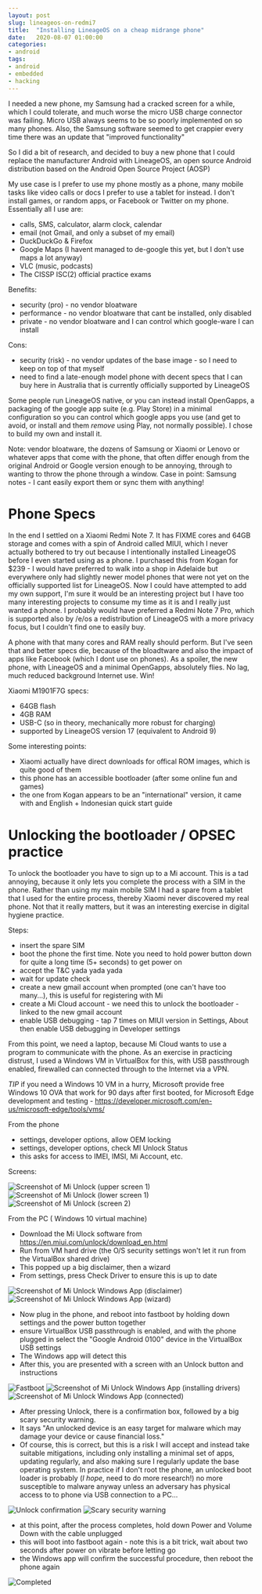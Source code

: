 ```yaml
---
layout: post
slug: lineageos-on-redmi7
title:  "Installing LineageOS on a cheap midrange phone"
date:   2020-08-07 01:00:00
categories:
- android
tags:
- android
- embedded
- hacking
---
```


I needed a new phone, my Samsung had a cracked screen for a while, which I could tolerate, and much worse the micro USB charge connector was failing. Micro USB always seems to be so poorly implemented on so many phones.  Also, the Samsung software seemed to get crappier every time there was an update that "improved functionality"

So I did a bit of research, and decided to buy a new phone that I could replace the manufacturer Android with LineageOS, an open source Android distribution based on the Android Open Source Project (AOSP)

My use case is I prefer to use my phone mostly as a phone, many mobile tasks like video calls or docs I prefer to use a tablet for instead. I don't install games, or random apps, or Facebook or Twitter on my phone. Essentially all I use are:
- calls, SMS, calculator, alarm clock, calendar
- email (not Gmail, and only a subset of my email)
- DuckDuckGo & Firefox
- Google Maps (I havent managed to de-google this yet, but I don't use maps a lot anyway)
- VLC (music, podcasts)
- The CISSP ISC(2) official practice exams

Benefits:

- security (pro) - no vendor bloatware
- performance - no vendor bloatware that cant be installed, only disabled
- private - no vendor bloatware and I can control which google-ware I can install

Cons:
- security (risk) - no vendor updates of the base image - so I need to keep on top of that myself
- need to find a late-enough model phone with decent specs that I can buy here in Australia that is currently officially supported by LineageOS

Some people run LineageOS native, or you can instead install OpenGapps, a packaging of the google app suite (e.g. Play Store) in a minimal configuration so you can control which google apps you use (and get to avoid, or install and them _remove_ using Play, not normally possible). I chose to build my own and install it.

Note: vendor bloatware, the dozens of Samsung or Xiaomi or Lenovo or whatever apps that come with the phone, that often differ enough from the original Android or Google version enough to be annoying, through to wanting to throw the phone through a window. Case in point: Samsung notes - I cant easily export them or sync them with anything!

# Phone Specs

In the end I settled on a Xiaomi Redmi Note 7. It has FIXME cores and 64GB storage and comes with a spin of Android called MIUI, which I never actually bothered to try out because I intentionally installed LineageOS before I even started using as a phone.  I purchased this from Kogan for $239 - I would have preferred to walk into a shop in Adelaide but everywhere only had slightly newer model phones that were not yet on the officially supported list for LineageOS. Now I could have attempted to add my own support, I'm sure it would be an interesting project but I have too many interesting projects to consume my time as it is and I really just wanted a phone. I probably would have preferred a Redmi Note 7 Pro, which is supported also by /e/os a redistribution of LineageOS with a more privacy focus, but I couldn't find one to easily buy.

A phone with that many cores and RAM really should perform. But I've seen that and better specs die, because of the bloadtware and also the impact of apps like Facebook (which I dont use on phones). As a spoiler, the new phone, with LineageOS and a minimal OpenGapps, absolutely flies. No lag, much reduced background Internet use. Win!

Xiaomi M1901F7G specs:
- 64GB flash
- 4GB RAM
- USB-C (so in theory, mechanically more robust for charging)
- supported by LineageOS version 17 (equivalent to Android 9)

Some interesting points:
- Xiaomi actually have direct downloads for offical ROM images, which is quite good of them
- this phone has an accessible bootloader (after some online fun and games)
- the one from Kogan appears to be an "international" version, it came with and English + Indonesian quick start guide

# Unlocking the bootloader / OPSEC practice

To unlock the bootloader you have to sign up to a Mi account. This is a tad annoying, because it only lets you complete the process with a SIM in the phone.
Rather than using my main mobile SIM I had a spare from a tablet that I used for the entire process, thereby Xiaomi never discovered my real phone. Not that it really matters, but it was an interesting exercise in digital hygiene practice.

Steps:

- insert the spare SIM
- boot the phone the first time. Note you need to hold power button down for quite a long time (5+ seconds) to get power on
- accept the T&C yada yada yada
- wait for update check
- create a new gmail account when prompted (one can't have too many...), this is useful for registering with Mi
- create a Mi Cloud account - we need this to unlock the bootloader - linked to the new gmail account
- enable USB debugging - tap 7 times on MIUI version in Settings, About then enable USB debugging in Developer settings

From this point, we need a laptop, because Mi Cloud wants to use a program to communicate with the phone.  As an exercise in practicing distrust, I used a Windows VM in VirtualBox for this, with USB passthrough enabled, firewalled can connected through to the Internet via a VPN.

*TIP* if you need a Windows 10 VM in a hurry, Microsoft provide free Windows 10 OVA that work for 90 days after first booted, for Microsoft Edge development and testing - https://developer.microsoft.com/en-us/microsoft-edge/tools/vms/

From the phone

- settings, developer options, allow OEM locking
- settings, developer options, check MI Unlock Status
- this asks for access to IMEI, IMSI, Mi Account, etc.

Screens:

<img src="/images/miunlock1.jpeg" alt="Screenshot of Mi Unlock (upper screen 1)" class="inline"/>
<img src="/images/miunlock2.jpeg" alt="Screenshot of Mi Unlock (lower screen 1)" class="inline"/>
<img src="/images/miunlock3.jpeg" alt="Screenshot of Mi Unlock (screen 2)" class="inline"/>

From the PC ( Windows 10 virtual machine)

- Download the Mi Ulock software from https://en.miui.com/unlock/download_en.html
- Run from VM hard drive (the O/S security settings won't let it run from the VirtualBox shared drive)
- This popped up a big disclaimer, then a wizard
- From settings, press Check Driver to ensure this is up to date

<img src="/images/miunlock4.png" alt="Screenshot of Mi Unlock Windows App (disclaimer)" class="inline"/>
<img src="/images/miunlock5.png" alt="Screenshot of Mi Unlock Windows App (wizard)" class="inline"/>

- Now plug in the phone, and reboot into fastboot by holding down settings and the power button together
- ensure VirtualBox USB passthrough is enabled, and with the phone plugged in select the "Google Android 0100" device in the VirtualBox USB settings
- The Windows app will detect this
- After this, you are presented with a screen with an Unlock button and instructions

<img src="/images/miunlock6.png" alt="Fastboot" class="inline"/>
<img src="/images/miunlock7.png" alt="Screenshot of Mi Unlock Windows App (installing drivers)" class="inline"/>
<img src="/images/miunlock8.png" alt="Screenshot of Mi Unlock Windows App (connected)" class="inline"/>

- After pressing Unlock, there is a confirmation box, followed by a big scary security warning.
- It says "An unlocked device is an easy target for malware which may damage your device or cause financial loss."
- Of course, this is correct, but this is a risk I will accept and instead take suitable mitigations, including only installing a minimal set of apps, updating regularly, and also making sure I regularly update the base operating system.  In practice if I don't root the phone, an unlocked boot loader is probably (*I hope*, need to do more research!) no more susceptible to malware anyway unless an adversary has physical access to to phone via USB connection to a PC...

<img src="/images/miunlock9.png" alt="Unlock confirmation" class="inline"/>
<img src="/images/miunlock10.png" alt="Scary security warning" class="inline"/>

- at this point, after the process completes, hold down Power and Volume Down with the cable unplugged
- this will boot into fastboot again - note this is a bit trick, wait about two seconds after power on vibrate before letting go
- the Windows app will confirm the successful procedure, then reboot the phone again

<img src="/images/miunlock11.png" alt="Completed" class="inline"/>
